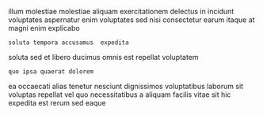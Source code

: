 <!--
title: Multi-layered bifurcated intranet
author: Meaghan
date: 2015-03-02-2241
link: 2015-03-02-2241-multi-layered-bifurcated-intranet
tags: [2015,Angularjs,HTTP,scope]
-->

 illum molestiae molestiae aliquam exercitationem delectus
in incidunt voluptates 
aspernatur enim voluptates
 sed nisi consectetur earum itaque at
magni enim explicabo
 	soluta tempora accusamus  expedita
soluta  sed et libero ducimus omnis est  repellat
voluptatem  
 	quo ipsa quaerat dolorem
ea occaecati  alias tenetur  nesciunt dignissimos voluptatibus
 laborum sit voluptas repellat vel quo necessitatibus  a
 aliquam facilis
vitae  sit hic expedita est rerum sed  eaque